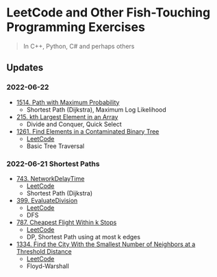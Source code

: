 # LeetCode and Other Fish-Touching Programming Exercises

> In C++, Python, C# and perhaps others

## Updates

### 2022-06-22

- [1514. Path with Maximum Probability](./1514.PathWithMaxProbability/PathWithMaxProbability.cpp)
  - Shortest Path (Dijkstra), Maximum Log Likelihood
- [215. kth Largest Element in an Array](./215.kthLargestElement/kthLargestElement.cpp)
  - Divide and Conquer, Quick Select
- [1261. Find Elements in a Contaminated Binary Tree](./1261.ContaminatedBinaryTree/ContaminiatedBinaryTree.cpp)
  - [LeetCode](https://leetcode.com/problems/find-elements-in-a-contaminated-binary-tree/)
  - Basic Tree Traversal

### 2022-06-21 Shortest Paths

- [743. NetworkDelayTime](./743.NetworkDelayTime/NetworkDelayTime.cpp)
  - [LeetCode](https://leetcode.com/problems/network-delay-time/)
  - Shortest Path (Dijkstra)
- [399. EvaluateDivision](./399.EvaluateDivision/EvaluateDivision.cpp)
  - [LeetCode](https://leetcode.com/problems/evaluate-division/)
  - DFS
- [787. Cheapest Flight Within k Stops](./787.ShortestPathUsingKEdges/CheapestFlights.cpp)
  - [LeetCode](https://leetcode.com/problems/cheapest-flights-within-k-stops/)
  - DP, Shortest Path using at most k edges
- [1334. Find the City With the Smallest Number of Neighbors at a Threshold Distance](./1334.FindTheCity/FindTheCity.cpp)
  - [LeetCode](https://leetcode.com/problems/find-the-city-with-the-smallest-number-of-neighbors-at-a-threshold-distance/)
  - Floyd-Warshall
